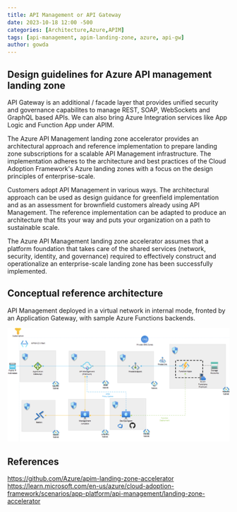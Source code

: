 ```yaml
---
title: API Management or API Gateway
date: 2023-10-18 12:00 -500
categories: [Architecture,Azure,APIM]
tags: [api-management, apim-landing-zone, azure, api-gw]
author: gowda
---
```


## Design guidelines for Azure API management landing zone
API Gateway is an additional / facade layer that provides unified security and governance capabilites to manage REST, SOAP, WebSockets and GraphQL based APIs. We can also bring Azure Integration services like App Logic and Function App under APIM.

The Azure API Management landing zone accelerator provides an architectural approach and reference implementation to prepare landing zone subscriptions for a scalable API Management infrastructure. The implementation adheres to the architecture and best practices of the Cloud Adoption Framework's Azure landing zones with a focus on the design principles of enterprise-scale.

Customers adopt API Management in various ways. The architectural approach can be used as design guidance for greenfield implementation and as an assessment for brownfield customers already using API Management. The reference implementation can be adapted to produce an architecture that fits your way and puts your organization on a path to sustainable scale.

The Azure API Management landing zone accelerator assumes that a platform foundation that takes care of the shared services (network, security, identity, and governance) required to effectively construct and operationalize an enterprise-scale landing zone has been successfully implemented.

## Conceptual reference architecture
API Management deployed in a virtual network in internal mode, fronted by an Application Gateway, with sample Azure Functions backends.

![Desktop View](/assets/img/apim/apim-landing-zone.png)

## References
<https://github.com/Azure/apim-landing-zone-accelerator>
<https://learn.microsoft.com/en-us/azure/cloud-adoption-framework/scenarios/app-platform/api-management/landing-zone-accelerator>

